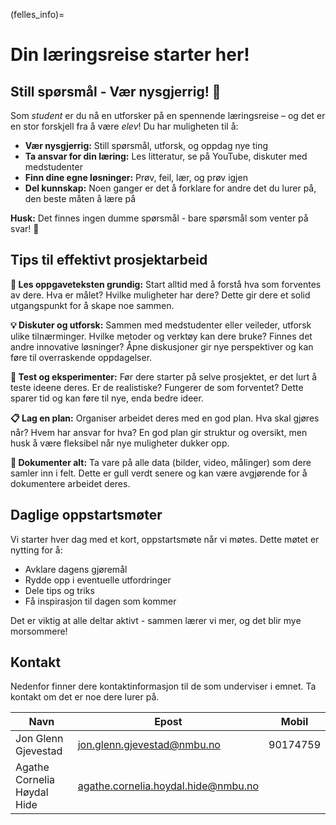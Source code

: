 (felles_info)= 
# Din læringsreise starter her!

## Still spørsmål - Vær nysgjerrig! 💭

Som *student* er du nå en utforsker på en spennende læringsreise – og det er en stor forskjell fra å være *elev*! Du har muligheten til å:

- **Vær nysgjerrig:** Still spørsmål, utforsk, og oppdag nye ting
- **Ta ansvar for din læring:** Les litteratur, se på YouTube, diskuter med medstudenter
- **Finn dine egne løsninger:** Prøv, feil, lær, og prøv igjen
- **Del kunnskap:** Noen ganger er det å forklare for andre det du lurer på, den beste måten å lære på

**Husk:** Det finnes ingen dumme spørsmål - bare spørsmål som venter på svar! 🤔


## Tips til effektivt prosjektarbeid

**📖 Les oppgaveteksten grundig:**
Start alltid med å forstå hva som forventes av dere. Hva er målet? Hvilke muligheter har dere? Dette gir dere et solid utgangspunkt for å skape noe sammen.

**💡 Diskuter og utforsk:**
Sammen med medstudenter eller veileder, utforsk ulike tilnærminger. Hvilke metoder og verktøy kan dere bruke? Finnes det andre innovative løsninger? Åpne diskusjoner gir nye perspektiver og kan føre til overraskende oppdagelser.

**🧪 Test og eksperimenter:**
Før dere starter på selve prosjektet, er det lurt å teste ideene deres. Er de realistiske? Fungerer de som forventet? Dette sparer tid og kan føre til nye, enda bedre ideer.

**📋 Lag en plan:**
Organiser arbeidet deres med en god plan. Hva skal gjøres når? Hvem har ansvar for hva? En god plan gir struktur og oversikt, men husk å være fleksibel når nye muligheter dukker opp.

**📸 Dokumenter alt:**
Ta vare på alle data (bilder, video, målinger) som dere samler inn i felt. Dette er gull verdt senere og kan være avgjørende for å dokumentere arbeidet deres.


## Daglige oppstartsmøter

Vi starter hver dag med et kort, oppstartsmøte når vi møtes. Dette møtet er nytting for å:
- Avklare dagens gjøremål
- Rydde opp i eventuelle utfordringer
- Dele tips og triks
- Få inspirasjon til dagen som kommer

Det er viktig at alle deltar aktivt - sammen lærer vi mer, og det blir mye morsommere!


## Kontakt

Nedenfor finner dere kontaktinformasjon til de som underviser i emnet. Ta kontakt om det er noe dere lurer på.

|Navn|Epost|Mobil|
|---|---|---|
|Jon Glenn Gjevestad|jon.glenn.gjevestad@nmbu.no|90174759|
|Agathe Cornelia Høydal Hide|agathe.cornelia.hoydal.hide@nmbu.no| |
